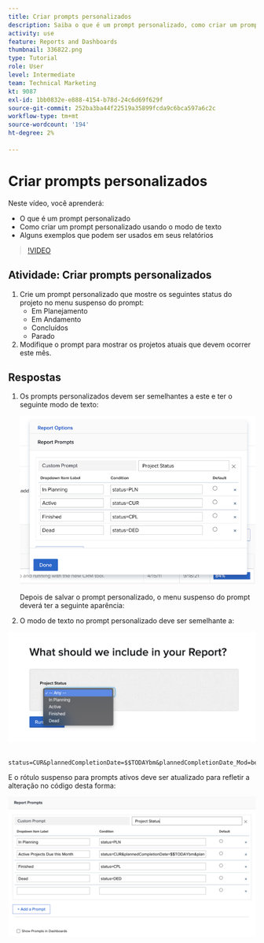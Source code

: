 ```yaml
---
title: Criar prompts personalizados
description: Saiba o que é um prompt personalizado, como criar um prompt personalizado usando o modo de texto e alguns exemplos que você pode usar nos relatórios no Workfront.
activity: use
feature: Reports and Dashboards
thumbnail: 336822.png
type: Tutorial
role: User
level: Intermediate
team: Technical Marketing
kt: 9087
exl-id: 1bb0832e-e888-4154-b78d-24c6d69f629f
source-git-commit: 252ba3ba44f22519a35899fcda9c6bca597a6c2c
workflow-type: tm+mt
source-wordcount: '194'
ht-degree: 2%

---
```


# Criar prompts personalizados

Neste vídeo, você aprenderá:

* O que é um prompt personalizado
* Como criar um prompt personalizado usando o modo de texto
* Alguns exemplos que podem ser usados em seus relatórios

>[!VIDEO](https://video.tv.adobe.com/v/336822/?quality=12)

## Atividade: Criar prompts personalizados

1. Crie um prompt personalizado que mostre os seguintes status do projeto no menu suspenso do prompt:
   * Em Planejamento
   * Em Andamento
   * Concluídos
   * Parado
1. Modifique o prompt para mostrar os projetos atuais que devem ocorrer este mês.

## Respostas

1. Os prompts personalizados devem ser semelhantes a este e ter o seguinte modo de texto:

   ![Uma imagem da tela para criar um novo filtro no modo de texto](assets/cp-01.png)

   Depois de salvar o prompt personalizado, o menu suspenso do prompt deverá ter a seguinte aparência:

1. O modo de texto no prompt personalizado deve ser semelhante a:

![Uma imagem da tela para criar um novo filtro no modo de texto](assets/cp-02.png)

```
   status=CUR&plannedCompletionDate=$$TODAYbm&plannedCompletionDate_Mod=between&plannedCompletionDate_Range=$$TODAYem 
```

E o rótulo suspenso para prompts ativos deve ser atualizado para refletir a alteração no código desta forma:

![Uma imagem da tela para criar um novo filtro no modo de texto](assets/cp-02a.png)
